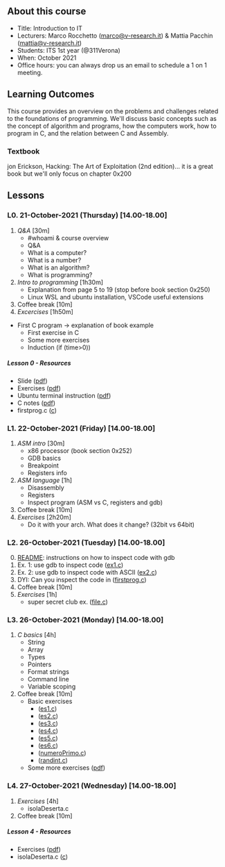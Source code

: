 ## About this course

- Title: Introduction to IT
- Lecturers: Marco Rocchetto (marco@v-research.it) & Mattia Pacchin (mattia@v-research.it)
- Students: ITS 1st year (@311Verona)
- When: October 2021 
- Office hours: you can always drop us an email to schedule a 1 on 1 meeting.

## Learning Outcomes
This course provides an overview on the problems and challenges related to the foundations of programming. We'll discuss basic concepts such as the concept of algorithm and programs, how the computers work, how to program in C, and the relation between C and Assembly. 

### Textbook
jon Erickson, Hacking: The Art of Exploitation (2nd edition)... it is a great book but we'll only focus on chapter 0x200

## Lessons
### L0. 21-October-2021 (Thursday) [14.00-18.00]
1. *Q&A* [30m]
    - #whoami & course overview
    - Q&A
	- What is a computer?
	- What is a number?
	- What is an algorithm?
	- What is programming?
2. *Intro to programming* [1h30m]
	- Explanation from page 5 to 19 (stop before book section 0x250)
	- Linux WSL and ubuntu installation, VSCode useful extensions
3. Coffee break [10m]
4. *Excercises* [1h50m]
  - First C program -> explanation of book example
	- First exercise in C
	- Some more exercises
	- Induction (if (time>0))

##### Lesson 0 - Resources
- Slide ([pdf](material/introduction.pdf))
- Exercises ([pdf](material/first_exercises.pdf))
- Ubuntu terminal instruction ([pdf](material/terminal_instruction.pdf))
- C notes ([pdf](material/Appunti_teoria_C.pdf))
- firstprog.c ([c](material/draft/firstprog.c))

### L1. 22-October-2021 (Friday) [14.00-18.00]
1. *ASM intro* [30m]
    - x86 processor (book section 0x252)
    - GDB basics
	- Breakpoint
    - Registers info
2. *ASM language* [1h]
	- Disassembly
	- Registers
	- Inspect program (ASM vs C, registers and gdb)
3. Coffee break [10m]
4. *Exercises* [2h20m]
	- Do it with your arch. What does it change? (32bit vs 64bit)

### L2. 26-October-2021 (Tuesday) [14.00-18.00]
0. [README](material/ex1_solutions.txt): instructions on how to inspect code with gdb
1. Ex. 1: use gdb to inspect code ([ex1.c](material/raw_var.c))
2. Ex. 2: use gdb to inspect code with ASCII ([ex2.c](material/raw_hello.c))
3. DYI: Can you inspect the code in ([firstprog.c](material/draft/firstprog.c))
2. Coffee break [10m]
3. *Exercises* [1h]
	- super secret club ex. ([file.c](material/supersecretclub.c))

### L3. 26-October-2021 (Monday) [14.00-18.00]
1. *C basics* [4h]
	- String
	- Array
	- Types
	- Pointers
	- Format strings
	- Command line
	- Variable scoping
2. Coffee break [10m]
	- Basic exercises 
		- ([es1.c](material/basic_exercises/es1.c))
		- ([es2.c](material/basic_exercises/es2.c))
		- ([es3.c](material/basic_exercises/es3.c))
		- ([es4.c](material/basic_exercises/es4.c))
		- ([es5.c](material/basic_exercises/es5.c))
		- ([es6.c](material/basic_exercises/es6.c))
		- ([numeroPrimo.c](material/basic_exercises/numeroPrimo.c))
		- ([randint.c](material/basic_exercises/randint.c))
	- Some more exercises ([pdf](material/other_exercises.pdf))

### L4. 27-October-2021 (Wednesday) [14.00-18.00]
1. *Exercises* [4h]
	- isolaDeserta.c
2. Coffee break [10m]

##### Lesson 4 - Resources
- Exercises ([pdf](material/last_exercises.pdf))
- isolaDeserta.c ([c](material/draft/isolaDeserta.c))

